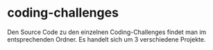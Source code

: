 # coding-challenges

Den Source Code zu den einzelnen Coding-Challenges findet man im entsprechenden Ordner.
Es handelt sich um 3 verschiedene Projekte.
